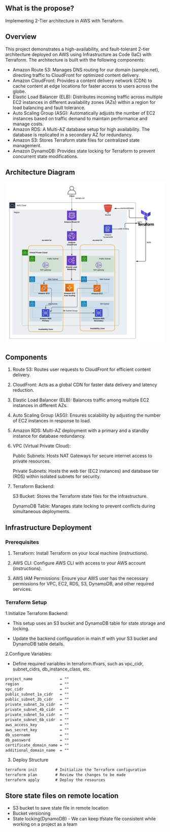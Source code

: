 ## What is the propose?
Implementing 2-Tier architecture in AWS with Terraform.

## Overview
This project demonstrates a high-availability, and fault-tolerant 2-tier architecture deployed on AWS using Infrastructure as Code (IaC) with Terraform. The architecture is built with the following components:

* Amazon Route 53: Manages DNS routing for our domain (sample.net), directing traffic to CloudFront for optimized content delivery.
* Amazon CloudFront: Provides a content delivery network (CDN) to cache content at edge locations for faster access to users across the globe.
* Elastic Load Balancer (ELB): Distributes incoming traffic across multiple EC2 instances in different availability zones (AZs) within a region for load balancing and fault tolerance.
* Auto Scaling Group (ASG): Automatically adjusts the number of EC2 instances based on traffic demand to maintain performance and manage costs.
* Amazon RDS: A Multi-AZ database setup for high availability. The database is replicated in a secondary AZ for redundancy.
* Amazon S3: Stores Terraform state files for centralized state management.
* Amazon DynamoDB: Provides state locking for Terraform to prevent concurrent state modifications.

## Architecture Diagram

![main architecture](images/architecture.jpeg)

## Components
1. Route 53: Routes user requests to CloudFront for efficient content delivery.
2. CloudFront: Acts as a global CDN for faster data delivery and latency reduction.
3. Elastic Load Balancer (ELB): Balances traffic among multiple EC2 instances in different AZs.
4. Auto Scaling Group (ASG): Ensures scalability by adjusting the number of EC2 instances in response to load.
5. Amazon RDS: Multi-AZ deployment with a primary and a standby instance for database redundancy.
6. VPC (Virtual Private Cloud):

   Public Subnets: Hosts NAT Gateways for secure internet access to private resources.
   
    Private Subnets: Hosts the web tier (EC2 instances) and database tier (RDS) within isolated subnets for security.
   
8. Terraform Backend:

   S3 Bucket: Stores the Terraform state files for the infrastructure.

   DynamoDB Table: Manages state locking to prevent conflicts during simultaneous deployments.

## Infrastructure Deployment

### Prerequisites
1. Terraform: Install Terraform on your local machine (instructions).

2. AWS CLI: Configure AWS CLI with access to your AWS account (instructions).

3. AWS IAM Permissions: Ensure your AWS user has the necessary permissions for VPC, EC2, RDS, S3, DynamoDB, and other required services.

### Terraform Setup
1.Initialize Terraform Backend:

* This setup uses an S3 bucket and DynamoDB table for state storage and locking.

* Update the backend configuration in main.tf with your S3 bucket and DynamoDB table details.

2.Configure Variables:

* Define required variables in terraform.tfvars, such as vpc_cidr, subnet_cidrs, db_instance_class, etc.

```
project_name            = ""
region                  = ""
vpc_cidr                = ""
public_subnet_1a_cidr   = ""
public_subnet_2b_cidr   = ""
private_subnet_3a_cidr  = ""
private_subnet_4b_cidr  = ""
private_subnet_5a_cidr  = ""
private_subnet_6b_cidr  = ""
aws_access_key          = ""
aws_secret_key          = ""
db_username             = ""
db_password             = ""
certificate_domain_name = ""
additional_domain_name  = ""
```
3. Deploy Structure
```
terraform init        # Initialize the Terraform configuration
terraform plan        # Review the changes to be made
terraform apply       # Deploy the resources
```
## Store state files on remote location
* S3 bucket to save state file in remote location
* Bucket versioning
* State locking(DynamoDB) - We can keep tfstate file consistent while working on a project as a team




